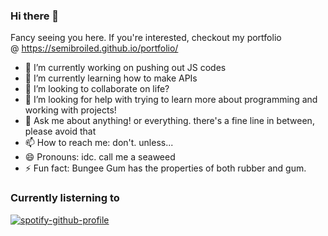 ### Hi there 👋
Fancy seeing you here. If you're interested, checkout my portfolio @ https://semibroiled.github.io/portfolio/

- 🔭 I’m currently working on pushing out JS codes
- 🌱 I’m currently learning how to make APIs 
- 👯 I’m looking to collaborate on life?
- 🤔 I’m looking for help with trying to learn more about programming and working with projects! 
- 💬 Ask me about anything! or everything. there's a fine line in between, please avoid that
- 📫 How to reach me: don't. unless...
- 😄 Pronouns: idc. call me a seaweed
- ⚡ Fun fact: Bungee Gum has the properties of both rubber and gum. 

### Currently listerning to
[![spotify-github-profile](https://spotify-github-profile.vercel.app/api/view?uid=fjc6ph6k7ve3dbaj2o5l29d2e&cover_image=true&theme=novatorem)](https://spotify-github-profile.vercel.app/api/view?uid=fjc6ph6k7ve3dbaj2o5l29d2e&redirect=true)
